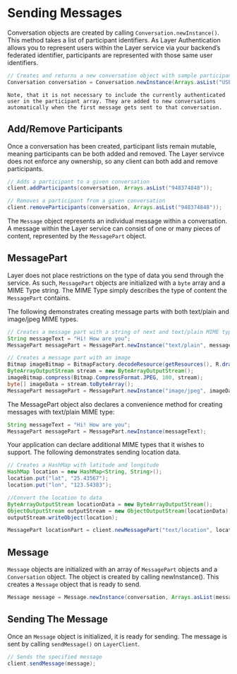 # Sending Messages
Conversation objects are created by calling `Conversation.newInstance()`. This method takes a list of participant identifiers.  As Layer Authentication allows you to represent users within the Layer service via your backend’s federated identifier, participants are represented with those same user identifiers.

```java
// Creates and returns a new conversation object with sample participant identifiers
Conversation conversation = Conversation.newInstance(Arrays.asList("USER-IDENTIFIER"));
```

```emphasis
Note, that it is not necessary to include the currently authenticated user in the participant array. They are added to new conversations automatically when the first message gets sent to that conversation.
```

## Add/Remove Participants

Once a conversation has been created, participant lists remain mutable, meaning participants can be both added and removed. The Layer servivce does not enforce any ownership, so any client can both add and remove participants.

```java
// Adds a participant to a given conversation
client.addParticipants(conversation, Arrays.asList("948374848"));

// Removes a participant from a given conversation
client.removeParticipants(conversation, Arrays.asList("948374848"));
```

The `Message` object represents an individual message within a conversation. A message within the Layer service can consist of one or many pieces of content, represented by the `MessagePart` object.

## MessagePart

Layer does not place restrictions on the type of data you send through the service. As such, `MessagePart` objects are initialized with a `byte` array and a MIME Type string. The MIME Type simply describes the type of content the `MessagePart` contains.

The following demonstrates creating message parts with both text/plain and image/jpeg MIME types.

```java
// Creates a message part with a string of next and text/plain MIME type.
String messageText = "Hi! How are you";
MessagePart messagePart = MessagePart.newInstance("text/plain", messageText.getBytes());

// Creates a message part with an image
Bitmap imageBitmap = BitmapFactory.decodeResource(getResources(), R.drawable.back_icon);
ByteArrayOutputStream stream = new ByteArrayOutputStream();
imageBitmap.compress(Bitmap.CompressFormat.JPEG, 100, stream);
byte[] imageData = stream.toByteArray();
MessagePart messagePart = MessagePart.newInstance("image/jpeg", imageData);
```

The MessagePart object also declares a convenience method for creating messages with text/plain MIME type:

```java
String messageText = "Hi! How are you";
MessagePart messagePart = MessagePart.newInstance(messageText);
```

Your application can declare additional MIME types that it wishes to support. The following demonstrates sending location data.

```java
// Creates a HashMap with latitude and longitude
HashMap location = new HashMap<String, String>();
location.put("lat", "25.43567");
location.put("lon", "123.54383");

//Convert the location to data
ByteArrayOutputStream locationData = new ByteArrayOutputStream();
ObjectOutputStream outputStream = new ObjectOutputStream(locationData);
outputStream.writeObject(location);

MessagePart locationPart = client.newMessagePart("text/location", locationData.toByteArray());
```

## Message

`Message` objects are initialized with an array of `MessagePart` objects and a `Conversation` object. The object is created by calling newInstance(). This creates a `Message` object that is ready to send.

```java
Message message = Message.newInstance(conversation, Arrays.asList(messagePart))
```

## Sending The Message

Once an `Message` object is initialized, it is ready for sending. The message is sent by calling `sendMessage()` on `LayerClient`.

```java
// Sends the specified message
client.sendMessage(message);
```
